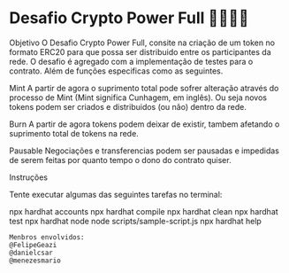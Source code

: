 # Desafio Crypto Power Full 💸💸💸💸


Objetivo 
O Desafio Crypto Power Full, consite na criação de um token no formato ERC20 para que possa ser distribuido entre os participantes da rede. O desafio é agregado com  a implementação de testes para o contrato. Além de funções especificas como as seguintes. 

Mint
A partir de agora o suprimento total pode sofrer alteração através do processo de Mint (Mint significa Cunhagem, em inglês). Ou seja novos tokens podem ser criados e distribuidos (ou não) dentro da rede.

Burn
A partir de agora tokens podem deixar de existir, tambem afetando o suprimento total de tokens na rede.

Pausable
Negociações e transferencias podem ser pausadas e impedidas de serem feitas por quanto tempo o dono do contrato quiser.



Instruções

Tente executar algumas das seguintes tarefas no terminal:
 
npx hardhat accounts
npx hardhat compile
npx hardhat clean
npx hardhat test
npx hardhat node
node scripts/sample-script.js
npx hardhat help
```
Menbros envolvidos:
@FelipeGeazi
@danielcsar
@menezesmario
